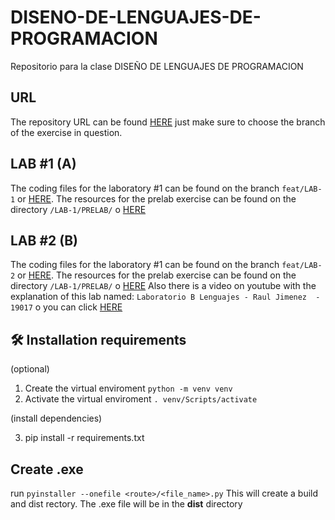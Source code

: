 # DISENO-DE-LENGUAJES-DE-PROGRAMACION

Repositorio para la clase DISEÑO DE LENGUAJES DE PROGRAMACION

## URL

The repository URL can be found [HERE](https://github.com/raulangelj/DISENO-DE-LENGUAJES-DE-PROGRAMACION) just make sure to choose the branch of the exercise in question.

## LAB #1 (A)

The coding files for the laboratory #1 can be found on the branch `feat/LAB-1` or [HERE](https://github.com/raulangelj/DISENO-DE-LENGUAJES-DE-PROGRAMACION/tree/feat/LAB-1). The resources for the prelab exercise can be found on the directory `/LAB-1/PRELAB/` o [HERE](https://github.com/raulangelj/DISENO-DE-LENGUAJES-DE-PROGRAMACION/tree/feat/LAB-1/LAB-1/PRELAB)

## LAB #2 (B)

The coding files for the laboratory #1 can be found on the branch `feat/LAB-2` or [HERE](https://github.com/raulangelj/DISENO-DE-LENGUAJES-DE-PROGRAMACION/tree/feat/LAB-2). The resources for the prelab exercise can be found on the directory `/LAB-1/PRELAB/` o [HERE](https://github.com/raulangelj/DISENO-DE-LENGUAJES-DE-PROGRAMACION/tree/feat/LAB-2/LEXER/PRELAB_B) Also there is a video on youtube with the explanation of this lab named: `Laboratorio B Lenguajes - Raul Jimenez  - 19017` o you can click [HERE](https://youtu.be/Hp7oPZRJjxs)

## 🛠 Installation requirements

(optional)

1. Create the virtual enviroment `python -m venv venv`
2. Activate the virtual enviroment `. venv/Scripts/activate`

(install dependencies)

3. pip install -r requirements.txt

## Create .exe

run `pyinstaller --onefile <route>/<file_name>.py`
This will create a build and dist rectory. The .exe file will be in the **dist** directory
